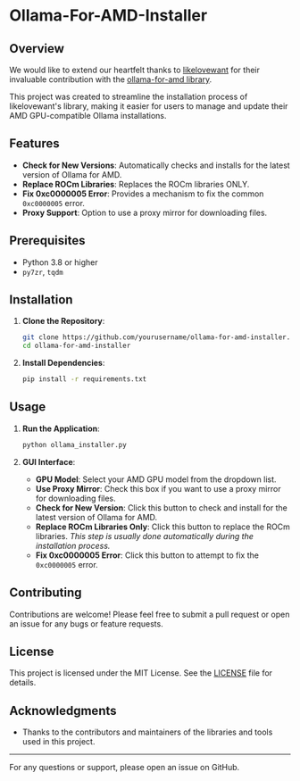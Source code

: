 # Ollama-For-AMD-Installer

## Overview
We would like to extend our heartfelt thanks to [likelovewant](https://github.com/likelovewant/) for their invaluable contribution with the [ollama-for-amd library](https://github.com/likelovewant/ollama-for-amd). 

This project was created to streamline the installation process of likelovewant's library, making it easier for users to manage and update their AMD GPU-compatible Ollama installations.

## Features

- **Check for New Versions**: Automatically checks and installs for the latest version of Ollama for AMD.
- **Replace ROCm Libraries**: Replaces the ROCm libraries ONLY.
- **Fix 0xc0000005 Error**: Provides a mechanism to fix the common `0xc0000005` error.
- **Proxy Support**: Option to use a proxy mirror for downloading files.

## Prerequisites

- Python 3.8 or higher
-  `py7zr`, `tqdm`

## Installation

1. **Clone the Repository**:
   ```bash
   git clone https://github.com/yourusername/ollama-for-amd-installer.git
   cd ollama-for-amd-installer
   ```

2. **Install Dependencies**:
   ```bash
   pip install -r requirements.txt
   ```

## Usage

1. **Run the Application**:
   ```bash
   python ollama_installer.py
   ```

2. **GUI Interface**:
   - **GPU Model**: Select your AMD GPU model from the dropdown list.
   - **Use Proxy Mirror**: Check this box if you want to use a proxy mirror for downloading files.
   - **Check for New Version**: Click this button to check and install for the latest version of Ollama for AMD.
   - **Replace ROCm Libraries Only**: Click this button to replace the ROCm libraries. *This step is usually done automatically during the installation process.*
   - **Fix 0xc0000005 Error**: Click this button to attempt to fix the `0xc0000005` error.

## Contributing

Contributions are welcome! Please feel free to submit a pull request or open an issue for any bugs or feature requests.

## License

This project is licensed under the MIT License. See the [LICENSE](LICENSE) file for details.

## Acknowledgments

- Thanks to the contributors and maintainers of the libraries and tools used in this project.

---

For any questions or support, please open an issue on GitHub.